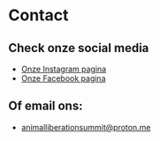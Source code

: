 # Contact

## Check onze social media
- [Onze Instagram pagina](https://www.instagram.com/animalliberationsummit)
- [Onze Facebook pagina](https://www.facebook.com/animalliberationsummit)

## Of email ons:
- [animalliberationsummit@proton.me](mailto:animalliberationsummit@proton.me)
